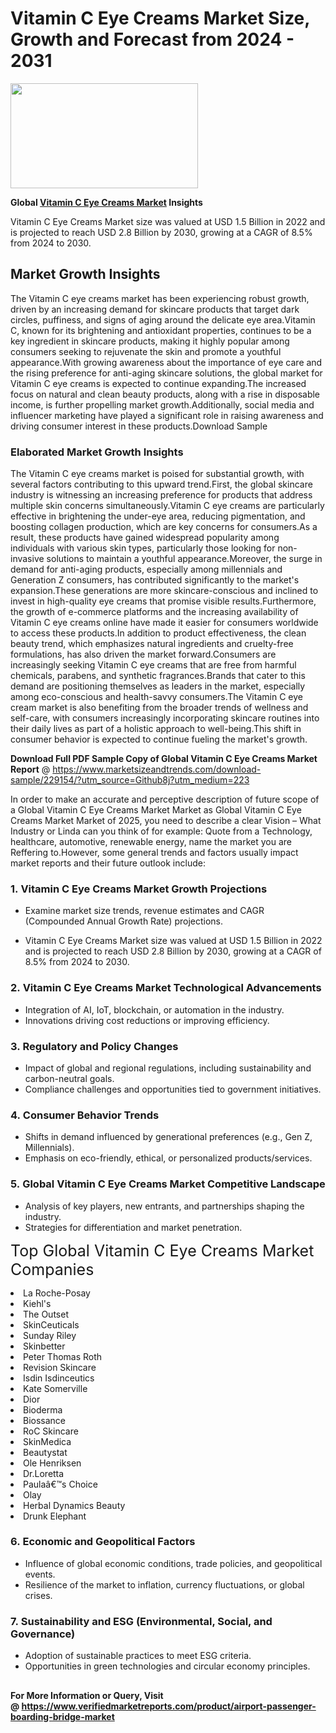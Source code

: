 <H1>Vitamin C Eye Creams Market Size, Growth and Forecast from 2024 - 2031</H1><img class="aligncenter size-medium wp-image-584254" src="https://thirdeyenews.in/wp-content/uploads/2024/09/Global-Market-Research-300x168.jpeg" alt="" width="300" height="168" /><p><strong>Global&nbsp;<a href="https://www.marketsizeandtrends.com/download-sample/229154/?utm_source=Github8j?utm_medium=223">Vitamin C Eye Creams Market</a> Insights</strong></p><p>Vitamin C Eye Creams Market size was valued at USD 1.5 Billion in 2022 and is projected to reach USD 2.8 Billion by 2030, growing at a CAGR of 8.5% from 2024 to 2030.</p><p><h2>Market Growth Insights</h2> The Vitamin C eye creams market has been experiencing robust growth, driven by an increasing demand for skincare products that target dark circles, puffiness, and signs of aging around the delicate eye area.Vitamin C, known for its brightening and antioxidant properties, continues to be a key ingredient in skincare products, making it highly popular among consumers seeking to rejuvenate the skin and promote a youthful appearance.With growing awareness about the importance of eye care and the rising preference for anti-aging skincare solutions, the global market for Vitamin C eye creams is expected to continue expanding.The increased focus on natural and clean beauty products, along with a rise in disposable income, is further propelling market growth.Additionally, social media and influencer marketing have played a significant role in raising awareness and driving consumer interest in these products.Download Sample <h3>Elaborated Market Growth Insights</h3> The Vitamin C eye creams market is poised for substantial growth, with several factors contributing to this upward trend.First, the global skincare industry is witnessing an increasing preference for products that address multiple skin concerns simultaneously.Vitamin C eye creams are particularly effective in brightening the under-eye area, reducing pigmentation, and boosting collagen production, which are key concerns for consumers.As a result, these products have gained widespread popularity among individuals with various skin types, particularly those looking for non-invasive solutions to maintain a youthful appearance.Moreover, the surge in demand for anti-aging products, especially among millennials and Generation Z consumers, has contributed significantly to the market's expansion.These generations are more skincare-conscious and inclined to invest in high-quality eye creams that promise visible results.Furthermore, the growth of e-commerce platforms and the increasing availability of Vitamin C eye creams online have made it easier for consumers worldwide to access these products.In addition to product effectiveness, the clean beauty trend, which emphasizes natural ingredients and cruelty-free formulations, has also driven the market forward.Consumers are increasingly seeking Vitamin C eye creams that are free from harmful chemicals, parabens, and synthetic fragrances.Brands that cater to this demand are positioning themselves as leaders in the market, especially among eco-conscious and health-savvy consumers.The Vitamin C eye cream market is also benefiting from the broader trends of wellness and self-care, with consumers increasingly incorporating skincare routines into their daily lives as part of a holistic approach to well-being.This shift in consumer behavior is expected to continue fueling the market's growth.</p><p><span class=""><strong>Download Full PDF Sample Copy of Global Vitamin C Eye Creams Market Report</strong> @ <a href="https://www.marketsizeandtrends.com/download-sample/229154/?utm_source=Github8j?utm_medium=223" target="_blank">https://www.marketsizeandtrends.com/download-sample/229154/?utm_source=Github8j?utm_medium=223</a></span></p><p>In order to make an accurate and perceptive description of future scope of a Global&nbsp;Vitamin C Eye Creams Market Market as Global&nbsp;Vitamin C Eye Creams Market Market of 2025, you need to describe a clear Vision &ndash; What Industry or Linda can you think of for example: Quote from a Technology, healthcare, automotive, renewable energy, name the market you are Reffering to.However, some general trends and factors usually impact market reports and their future outlook include:</p><h3>1.&nbsp;<strong>Vitamin C Eye Creams Market Growth Projections</strong></h3><ul><li>Examine market size trends, revenue estimates and CAGR (Compounded Annual Growth Rate) projections.</li><li><p>Vitamin C Eye Creams Market size was valued at USD 1.5 Billion in 2022 and is projected to reach USD 2.8 Billion by 2030, growing at a CAGR of 8.5% from 2024 to 2030.</p></li></ul><h3>2.&nbsp;<strong>Vitamin C Eye Creams Market Technological Advancements</strong></h3><ul><li>Integration of AI, IoT, blockchain, or automation in the industry.</li><li>Innovations driving cost reductions or improving efficiency.</li></ul><h3>3.&nbsp;<strong>Regulatory and Policy Changes</strong></h3><ul><li>Impact of global and regional regulations, including sustainability and carbon-neutral goals.</li><li>Compliance challenges and opportunities tied to government initiatives.</li></ul><h3>4.&nbsp;<strong>Consumer Behavior Trends</strong></h3><ul><li>Shifts in demand influenced by generational preferences (e.g., Gen Z, Millennials).</li><li>Emphasis on eco-friendly, ethical, or personalized products/services.</li></ul><h3>5.&nbsp;<strong>Global Vitamin C Eye Creams Market Competitive Landscape</strong></h3><ul><li>Analysis of key players, new entrants, and partnerships shaping the industry.</li><li>Strategies for differentiation and market penetration.</li></ul><p data-pm-slice="1 1 []"><span style="color: inherit; font-family: inherit; font-size: 25px;">Top Global Vitamin C Eye Creams Market Companies</span></p><div class="" data-test-id=""><p><li>La Roche-Posay</li><li> Kiehl's</li><li> The Outset</li><li> SkinCeuticals</li><li> Sunday Riley</li><li> Skinbetter</li><li> Peter Thomas Roth</li><li> Revision Skincare</li><li> Isdin Isdinceutics</li><li> Kate Somerville</li><li> Dior</li><li> Bioderma</li><li> Biossance</li><li> RoC Skincare</li><li> SkinMedica</li><li> Beautystat</li><li> Ole Henriksen</li><li> Dr.Loretta</li><li> Paulaâ€™s Choice</li><li> Olay</li><li> Herbal Dynamics Beauty</li><li> Drunk Elephant</li></p></div><h3>6.&nbsp;<strong>Economic and Geopolitical Factors</strong></h3><ul><li>Influence of global economic conditions, trade policies, and geopolitical events.</li><li>Resilience of the market to inflation, currency fluctuations, or global crises.</li></ul><h3>7.&nbsp;<strong>Sustainability and ESG (Environmental, Social, and Governance)</strong></h3><ul><li>Adoption of sustainable practices to meet ESG criteria.</li><li>Opportunities in green technologies and circular economy principles.</li></ul><h2><strong style="font-size: 14px;">For More Information or Query, Visit @&nbsp;</strong><a style="background-color: #ffffff; font-size: 14px;" href="https://www.marketsizeandtrends.com/report/vitamin-c-eye-creams-market/" target="_blank">https://www.verifiedmarketreports.com/product/airport-passenger-boarding-bridge-market</a></h2>